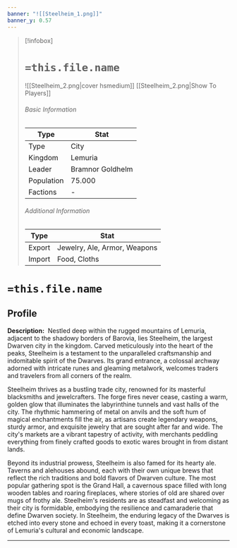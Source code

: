 ```yaml
---
banner: "![[Steelheim_1.png]]"
banner_y: 0.57
---
```


> [!infobox]
> # `=this.file.name`
>  ![[Steelheim_2.png|cover hsmedium]]
> [[Steelheim_2.png|Show To Players]]
> ###### Basic Information
> Type |  Stat |
> ---|---|
> Type | City |
> Kingdom | Lemuria |
> Leader | Bramnor Goldhelm |
> Population | 75.000 |
> Factions | - |
> ###### Additional Information
> Type |  Stat |
> ---|---|
> Export | Jewelry, Ale, Armor, Weapons |
> Import | Food, Cloths |

# `=this.file.name`
## Profile

**Description:** 
Nestled deep within the rugged mountains of Lemuria, adjacent to the shadowy borders of Barovia, lies Steelheim, the largest Dwarven city in the kingdom. Carved meticulously into the heart of the peaks, Steelheim is a testament to the unparalleled craftsmanship and indomitable spirit of the Dwarves. Its grand entrance, a colossal archway adorned with intricate runes and gleaming metalwork, welcomes traders and travelers from all corners of the realm.

Steelheim thrives as a bustling trade city, renowned for its masterful blacksmiths and jewelcrafters. The forge fires never cease, casting a warm, golden glow that illuminates the labyrinthine tunnels and vast halls of the city. The rhythmic hammering of metal on anvils and the soft hum of magical enchantments fill the air, as artisans create legendary weapons, sturdy armor, and exquisite jewelry that are sought after far and wide. The city's markets are a vibrant tapestry of activity, with merchants peddling everything from finely crafted goods to exotic wares brought in from distant lands.

Beyond its industrial prowess, Steelheim is also famed for its hearty ale. Taverns and alehouses abound, each with their own unique brews that reflect the rich traditions and bold flavors of Dwarven culture. The most popular gathering spot is the Grand Hall, a cavernous space filled with long wooden tables and roaring fireplaces, where stories of old are shared over mugs of frothy ale. Steelheim's residents are as steadfast and welcoming as their city is formidable, embodying the resilience and camaraderie that define Dwarven society. In Steelheim, the enduring legacy of the Dwarves is etched into every stone and echoed in every toast, making it a cornerstone of Lemuria's cultural and economic landscape.

---